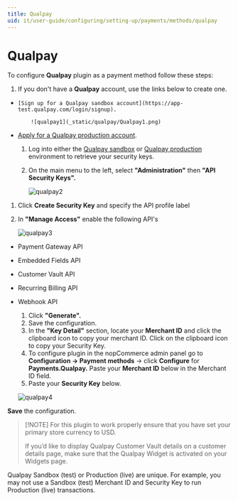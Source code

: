 ```yaml
---
title: Qualpay
uid: it/user-guide/configuring/setting-up/payments/methods/qualpay
---
```


# Qualpay

To configure **Qualpay** plugin as a payment method follow these steps:

1. If you don't have a **Qualpay** account, use the links below to create one.

*     [Sign up for a Qualpay sandbox account](https://app-test.qualpay.com/login/signup).
        
          ![qualpay1](_static/qualpay/Qualpay1.png)
        

* [Apply for a Qualpay production account](https://www.qualpay.com/get-started/nopcommerce).
    
    1. Log into either the [Qualpay sandbox](http://app-test.qualpay.com/) or [Qualpay production](http://app.qualpay.com/) environment to retrieve your security keys.
    2. On the main menu to the left, select **"Administration"** then **"API Security Keys".**
        
        ![qualpay2](_static/qualpay/Qualpay2.png)

1. Click **Create Security Key** and specify the API profile label
2. In **"Manage Access"** enable the following API's
    
    ![qualpay3](_static/qualpay/Qualpay3.png)

* Payment Gateway API
* Embedded Fields API
* Customer Vault API
* Recurring Billing API
* Webhook API
    
    1. Click **"Generate".**
    2. Save the configuration.
    3. In the **"Key Detail"** section, locate your **Merchant ID** and click the clipboard icon to copy your merchant ID. Click on the clipboard icon to copy your Security Key.
    4. To configure plugin in the nopCommerce admin panel go to **Configuration → Payment methods** → click **Configure** for **Payments.Qualpay.** Paste your **Merchant ID** below in the Merchant ID field.
    5. Paste your **Security Key** below.
    
    ![qualpay4](_static/qualpay/Qualpay4.png)

**Save** the configuration.

> [!NOTE] For this plugin to work properly ensure that you have set your primary store currency to USD.
> 
> If you’d like to display Qualpay Customer Vault details on a customer details page, make sure that the Qualpay Widget is activated on your Widgets page.

Qualpay Sandbox (test) or Production (live) are unique. For example, you may not use a Sandbox (test) Merchant ID and Security Key to run Production (live) transactions.